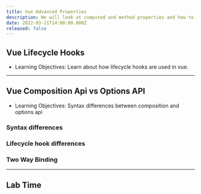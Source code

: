 ```yaml
---
title: Vue Advanced Properties
description: We will look at computed and method properties and how to use them with data
date: 2022-03-21T14:00:00.000Z
released: false
---
```


## Vue Lifecycle Hooks

- Learning Objectives: Learn about how lifecycle hooks are used in vue.

---

## Vue Composition Api vs Options API

- Learning Objectives: Syntax differences between composition and options api

### Syntax differences

### Lifecycle hook differences

### Two Way Binding

---

## Lab Time
